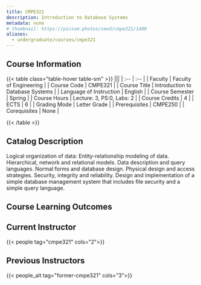 ```yaml
---
title: CMPE321
description: Introduction to Database Systems
metadata: none
# thumbnail: https://picsum.photos/seed/cmpe321/1400
aliases:
  - undergraduate/courses/cmpe321
---
```


## Course Information

<!-- prettier-ignore-start -->
{{< table class="table-hover table-sm" >}}
|||
| :-- | :-- |
| Faculty | Faculty of Engineering |
| Course Code | CMPE321 |
| Course Title | Introduction to Database Systems |
| Language of Instruction | English |
| Course Semester | Spring |
| Course Hours | Lecture: 3, PS:0, Labs: 2 |
| Course Credits | 4 |
| ECTS | 6 |
| Grading Mode | Letter Grade |
| Prerequisites | CMPE250 |
| Corequisites | None |

{{< /table >}}
<!-- prettier-ignore-end -->

## Catalog Description

Logical organization of data: Entity-relationship modeling of data. Hierarchical, network and relational models. Data description and query languages. Normal forms and database design. Physical design and access strategies. Security, integrity and reliability. Design and implementation of a simple database management system that includes file security and a simple query language.

## Course Learning Outcomes

## Current Instructor

{{< people tag="cmpe321" cols="2">}}

## Previous Instructors

{{< people_alt tag="former-cmpe321" cols="3">}}
